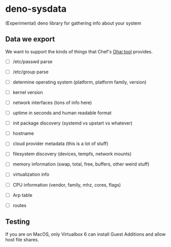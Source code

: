 # deno-sysdata

(Experimental) deno library for gathering info about your system



## Data we export

We want to support the kinds of things that Chef's [Ohai tool](https://docs.chef.io/ohai.html) provides.

- [ ] /etc/passwd parse
- [ ] /etc/group parse
- [ ] determine operating system (platform, platform family, version)
- [ ] kernel version
- [ ] network interfaces (tons of info here)
- [ ] uptime in seconds and human readable format
- [ ] init package discovery (systemd vs upstart vs whatever)
- [ ] hostname
- [ ] cloud provider metadata (this is a lot of stuff)
- [ ] filesystem discovery (devices, tempfs, network mounts)
- [ ] memory information (swap, total, free, buffers, other weird stuff)
- [ ] virtualization info
- [ ] CPU information (vendor, family, mhz, cores, flags)
- [ ] Arp table
- [ ] routes


## Testing

If you are on MacOS, only Virtualbox 6 can install Guest Additions and allow
host file shares.
